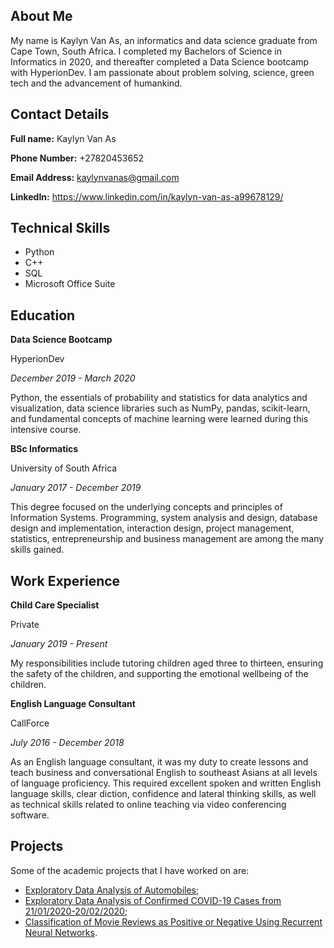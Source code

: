 ## About Me
My name is Kaylyn Van As, an informatics and data science graduate from Cape Town, South Africa. I completed my Bachelors of Science in Informatics in 2020, and thereafter completed a Data Science bootcamp with HyperionDev. I am passionate about problem solving, science, green tech and the advancement of humankind.

## Contact Details
**Full name:** Kaylyn Van As

**Phone Number:** +27820453652

**Email Address:** kaylynvanas@gmail.com

**LinkedIn:** https://www.linkedin.com/in/kaylyn-van-as-a99678129/

## Technical Skills
- Python
- C++
- SQL
- Microsoft Office Suite

## Education
**Data Science Bootcamp**

HyperionDev

*December 2019 - March 2020*

Python, the essentials of probability and statistics for data analytics and visualization, data science libraries such as NumPy, pandas, scikit-learn, and fundamental concepts of machine learning were learned during this intensive course.
 
**BSc Informatics**

University of South Africa

*January 2017 - December 2019*

This degree focused on the underlying concepts and principles of Information Systems. Programming, system analysis and design, database design and implementation, interaction design, project management, statistics, entrepreneurship and business management are among the many skills gained.

## Work Experience
**Child Care Specialist**

Private

*January 2019 - Present*

My responsibilities include tutoring children aged three to thirteen, ensuring the safety of the children, and supporting the emotional wellbeing of the children.

**English Language Consultant**

CallForce

*July 2016 - December 2018*

As an English language consultant, it was my duty to create lessons and teach business and conversational English to southeast Asians at all levels of language proficiency. This required excellent spoken and written English language skills, clear diction, confidence and lateral thinking skills, as well as technical skills related to online teaching via video conferencing software.

## Projects

Some of the academic projects that I have worked on are:
- [Exploratory Data Analysis of Automobiles](https://github.com/kaylynvanas/automobile_eda);
- [Exploratory Data Analysis of Confirmed COVID-19 Cases from 21/01/2020-20/02/2020](https://github.com/kaylynvanas/covid-19_eda);
- [Classification of Movie Reviews as Positive or Negative Using Recurrent Neural Networks](https://github.com/kaylynvanas/movie-review_rnn).
